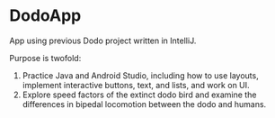 # DodoApp
App using previous Dodo project written in IntelliJ.

Purpose is twofold:
  1. Practice Java and Android Studio, including how to use layouts, implement interactive buttons, text, and lists, and work on UI.
  2. Explore speed factors of the extinct dodo bird and examine the differences in bipedal locomotion between the dodo and humans.
